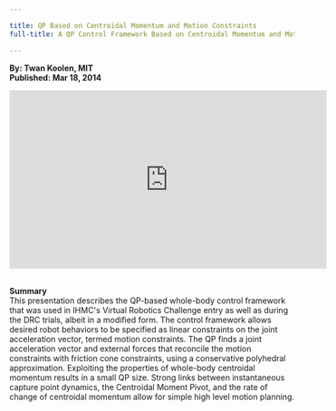```yaml
---

title: QP Based on Centroidal Momentum and Motion Constraints
full-title: A QP Control Framework Based on Centroidal Momentum and Motion Constraints

---
```


**By: Twan Koolen, MIT**  
**Published: Mar 18, 2014**  

<div class="auto-resizable-iframe"><div>
<iframe width="560" height="315" src="https://www.youtube.com/embed/VPgi4PE19iA" frameborder="0" allowfullscreen></iframe>
</div></div><br>

**Summary**  
This presentation describes the QP-based whole-body control framework that was used in IHMC's Virtual Robotics Challenge entry as well as during the DRC trials, albeit in a modified form. The control framework allows desired robot behaviors to be specified as linear constraints on the joint acceleration vector, termed motion constraints. The QP finds a joint acceleration vector and external forces that reconcile the motion constraints with friction cone constraints, using a conservative polyhedral approximation. Exploiting the properties of whole-body centroidal momentum results in a small QP size. Strong links between instantaneous capture point dynamics, the Centroidal Moment Pivot, and the rate of change of centroidal momentum allow for simple high level motion planning.